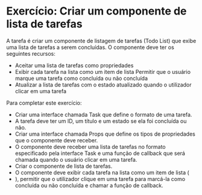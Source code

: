 # Exercício: Criar um componente de lista de tarefas
A tarefa é criar um componente de listagem de tarefas (Todo List) que exibe uma lista de tarefas a serem concluídas. O componente deve ter os seguintes recursos:

* Aceitar uma lista de tarefas como propriedades
* Exibir cada tarefa na lista como um item de lista
Permitir que o usuário marque uma tarefa como concluída ou não concluída
* Atualizar a lista de tarefas com o estado atualizado quando o utilizador clicar em uma tarefa

Para completar este exercício:

* Criar uma interface chamada Task que define o formato de uma tarefa. 
* A tarefa deve ter um ID, um título e um estado se ela foi concluída ou não.
* Criar uma interface chamada Props que define os tipos de propriedades que o componente deve receber. 
* O componente deve receber uma lista de tarefas no formato especificado pela interface Task e uma função de callback que será chamada quando o usuário clicar em uma tarefa.
* Criar o componente de lista de tarefas. 
* O componente deve exibir cada tarefa na lista como um item de lista (<LI>), permitir que o utilizador clique em uma tarefa para marcá-la como concluída ou não concluída e chamar a função de callback.